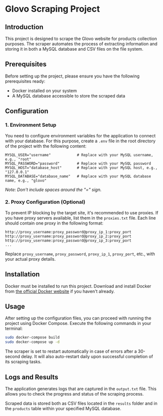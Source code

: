 
# Glovo Scraping Project

## Introduction

This project is designed to scrape the Glovo website for products collection purposes. The scraper automates the process of extracting information and storing it in both a MySQL database and CSV files on the file system.

## Prerequisites

Before setting up the project, please ensure you have the following prerequisites ready:
- Docker installed on your system
- A MySQL database accessible to store the scraped data

## Configuration

### 1. Environment Setup

You need to configure environment variables for the application to connect with your database. For this purpose, create a `.env` file in the root directory of the project with the following content:

```plaintext
MYSQL_USER="username"            # Replace with your MySQL username, e.g., "root"
MYSQL_PASSWORD="password"        # Replace with your MySQL password
MYSQL_HOST="database_host"       # Replace with your MySQL host, e.g., "127.0.0.1"
MYSQL_DATABASE="database_name"   # Replace with your MySQL database name, e.g., "glovo"
```

_Note: Don't include spaces around the "=" sign._

### 2. Proxy Configuration (Optional)

To prevent IP blocking by the target site, it's recommended to use proxies. If you have proxy servers available, list them in the `proxies.txt` file. Each line should contain one proxy in the following format:

```plaintext
http://proxy_username:proxy_password@proxy_ip_1:proxy_port
http://proxy_username:proxy_password@proxy_ip_2:proxy_port
http://proxy_username:proxy_password@proxy_ip_3:proxy_port
...
```

Replace `proxy_username`, `proxy_password`, `proxy_ip_1`, `proxy_port`, etc., with your actual proxy details.

## Installation

Docker must be installed to run this project. Download and install Docker from [the official Docker website](https://www.docker.com/get-started) if you haven't already.

## Usage

After setting up the configuration files, you can proceed with running the project using Docker Compose. Execute the following commands in your terminal:

```bash
sudo docker-compose build
sudo docker-compose up -d
```

The scraper is set to restart automatically in case of errors after a 30-second delay. It will also auto-restart daily upon successful completion of its scraping tasks.

## Logs and Results

The application generates logs that are captured in the `output.txt` file. This allows you to check the progress and status of the scraping process.

Scraped data is stored both as CSV files located in the `results` folder and in the `products` table within your specified MySQL database.